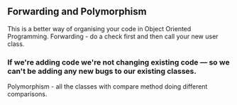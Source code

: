 ## Forwarding and Polymorphism
This is a better way of organising your code in Object Oriented Programming.
Forwarding - do a check first and then call your new user class.

### If we're adding code we're not changing existing code — so we can't be adding any new bugs to our existing classes.
Polymorphism - all the classes with compare method doing different comparisons.